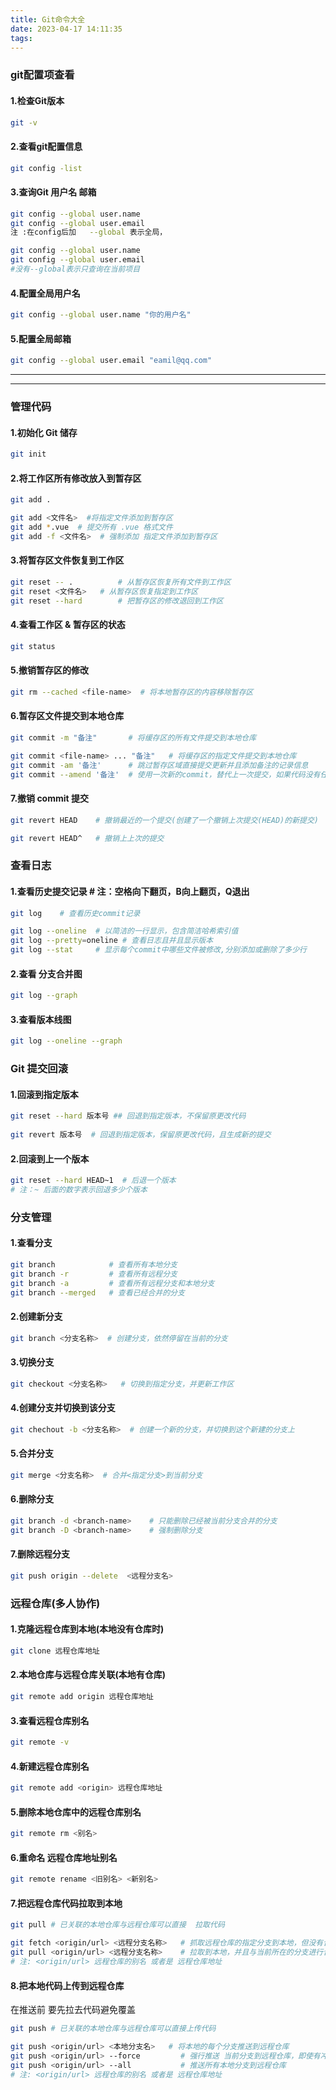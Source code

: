 ```yaml
---
title: Git命令大全
date: 2023-04-17 14:11:35
tags:
---
```

### git配置项查看

#### 1.检查Git版本

```bash
git -v  
```

#### 2.查看git配置信息

```bash
git config -list
```

#### 3.查询Git 用户名 邮箱   

```bash
git config --global user.name
git config --global user.email
注 :在config后加   --global 表示全局，

```

```bash
git config --global user.name
git config --global user.email
#没有--global表示只查询在当前项目
```

#### 4.配置全局用户名

```bash
git config --global user.name "你的用户名"

```

#### 5.配置全局邮箱

```bash
git config --global user.email "eamil@qq.com"

```

---

---

### 管理代码

#### 1.初始化 Git 储存

```bash
git init

```

#### 2.将工作区所有修改放入到暂存区

```bash
git add .
```

```bash
git add <文件名>  #将指定文件添加到暂存区
git add *.vue  # 提交所有 .vue 格式文件
git add -f <文件名>  # 强制添加 指定文件添加到暂存区

```

#### 3.将暂存区文件恢复到工作区

```bash
git reset -- .          # 从暂存区恢复所有文件到工作区
git reset <文件名>   # 从暂存区恢复指定到工作区
git reset --hard        # 把暂存区的修改退回到工作区

```

#### 4.查看工作区 & 暂存区的状态

```bash
git status

```

#### 5.撤销暂存区的修改

```bash
git rm --cached <file-name>  # 将本地暂存区的内容移除暂存区

```

#### 6.暂存区文件提交到本地仓库

```bash
git commit -m "备注"       # 将缓存区的所有文件提交到本地仓库
```

```bash
git commit <file-name> ... "备注"   # 将缓存区的指定文件提交到本地仓库
git commit -am '备注'      # 跳过暂存区域直接提交更新并且添加备注的记录信息
git commit --amend '备注'  # 使用一次新的commit，替代上一次提交，如果代码没有任何新变化，则用来修改上一次commit的提交记录信息

```

#### 7.撤销 commit 提交

```bash
git revert HEAD    # 撤销最近的一个提交(创建了一个撤销上次提交(HEAD)的新提交)

```

```bash
git revert HEAD^   # 撤销上上次的提交
```

### 查看日志

#### 1.查看历史提交记录   # 注：空格向下翻页，B向上翻页，Q退出

```bash
git log    # 查看历史commit记录

```

```bash
git log --oneline  # 以简洁的一行显示，包含简洁哈希索引值
git log --pretty=oneline # 查看日志且并且显示版本
git log --stat     # 显示每个commit中哪些文件被修改,分别添加或删除了多少行
```

#### 2.查看 分支合并图

```bash
git log --graph
```

#### 3.查看版本线图

```bash
git log --oneline --graph

```

### Git 提交回滚

#### 1.回滚到指定版本

```bash
git reset --hard 版本号 ## 回退到指定版本，不保留原更改代码
 
git revert 版本号  # 回退到指定版本，保留原更改代码，且生成新的提交

```

#### 2.回滚到上一个版本

```bash
git reset --hard HEAD~1  # 后退一个版本
# 注：~ 后面的数字表示回退多少个版本

```

### 分支管理

#### 1.查看分支

```bash
git branch            # 查看所有本地分支
git branch -r         # 查看所有远程分支
git branch -a         # 查看所有远程分支和本地分支
git branch --merged   # 查看已经合并的分支

```

#### 2.创建新分支

```bash
git branch <分支名称>  # 创建分支，依然停留在当前的分支

```

#### 3.切换分支

```bash
git checkout <分支名称>   # 切换到指定分支，并更新工作区

```

#### 4.创建分支并切换到该分支

```bash
git chechout -b <分支名称>  # 创建一个新的分支，并切换到这个新建的分支上

```

#### 5.合并分支

```bash
git merge <分支名称>  # 合并<指定分支>到当前分支

```

#### 6.删除分支

```bash
git branch -d <branch-name>    # 只能删除已经被当前分支合并的分支
git branch -D <branch-name>    # 强制删除分支

```

#### 7.删除远程分支

```bash
git push origin --delete  <远程分支名>  

```

### 远程仓库(多人协作)

#### 1.克隆远程仓库到本地(本地没有仓库时)

```bash
git clone 远程仓库地址

```

#### 2.本地仓库与远程仓库关联(本地有仓库)

```bash
git remote add origin 远程仓库地址

```

#### 3.查看远程仓库别名

```bash
git remote -v
```

#### 4.新建远程仓库别名

```bash
git remote add <origin> 远程仓库地址 

```

#### 5.删除本地仓库中的远程仓库别名

```bash
git remote rm <别名>

```

#### 6.重命名 远程仓库地址别名

```bash
git remote rename <旧别名> <新别名>

```

#### 7.把远程仓库代码拉取到本地

```bash
git pull # 已关联的本地仓库与远程仓库可以直接  拉取代码
```

```bash
git fetch <origin/url> <远程分支名称>   # 抓取远程仓库的指定分支到本地，但没有合并
git pull <origin/url> <远程分支名称>    # 拉取到本地，并且与当前所在的分支进行合并
# 注: <origin/url> 远程仓库的别名 或者是 远程仓库地址

```

#### 8.把本地代码上传到远程仓库

在推送前 要先拉去代码避免覆盖

```bash
git push # 已关联的本地仓库与远程仓库可以直接上传代码
```

```bash
git push <origin/url> <本地分支名>   # 将本地的每个分支推送到远程仓库
git push <origin/url> --force         # 强行推送 当前分支到远程仓库，即使有冲突
git push <origin/url> --all           # 推送所有本地分支到远程仓库
# 注: <origin/url> 远程仓库的别名 或者是 远程仓库地址

```

